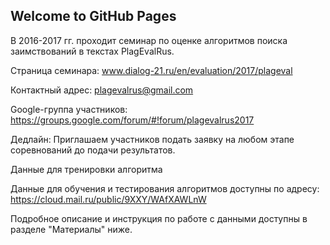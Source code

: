 ## Welcome to GitHub Pages


В 2016-2017 гг. проходит семинар по оценке алгоритмов поиска заимствований в текстах PlagEvalRus.

Страница семинара: www.dialog-21.ru/en/evaluation/2017/plageval

Контактный адрес: plagevalrus@gmail.com

Google-группа участников: https://groups.google.com/forum/#!forum/plagevalrus2017

Дедлайн: Приглашаем участников подать заявку на любом этапе соревнований до подачи результатов.

Данные для тренировки алгоритма

Данные для обучения и тестирования алгоритмов доступны по адресу:
https://cloud.mail.ru/public/9XXY/WAfXAWLnW

Подробное описание и инструкция по работе с данными доступны в разделе "Материалы" ниже.
